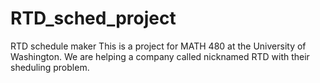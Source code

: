# RTD_sched_project
RTD schedule maker
This is a project for MATH 480 at the University of Washington. 
We are helping a company called nicknamed RTD with their sheduling problem.
